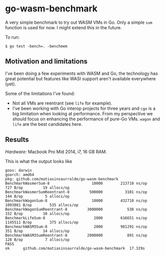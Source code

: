 go-wasm-benchmark
==

A very simple benchmark to try out WASM VMs in Go. Only a simple `sum` function is used for now. I might extend this in the future.

To run:

```
$ go test -bench=. -benchmem 
```

## Motivation and limitations

I've been doing a few experiments with WASM and Go, the technology has great potential but features like WASI support aren't available everywhere (yet).

Some of the limitations I've found:
- Not all VMs are reentrant (see `life` for example).
- I've been working with Go interop projects for three years and `cgo` is a big limitation when looking at performance. From my perspective we should focus on enhancing the performance of pure-Go VMs. `wagon` and `life` are the best candidates here.

## Results

*Hardware:* Macbook Pro Mid 2014, i7, 16 GB RAM.

This is what the output looks like 

```
goos: darwin
goarch: amd64
pkg: github.com/matiasinsaurralde/go-wasm-benchmark
BenchmarkWasmerSum-8            	   10000	    213710 ns/op	     727 B/op	      19 allocs/op
BenchmarkWasmerSumReentrant-8   	  500000	      3101 ns/op	     144 B/op	       5 allocs/op
BenchmarkWagonSum-8             	   10000	    432710 ns/op	 1093881 B/op	     535 allocs/op
BenchmarkWagonSumReentrant-8    	 3000000	       538 ns/op	     152 B/op	      10 allocs/op
BenchmarkLifeSum-8              	    2000	    616651 ns/op	 1145511 B/op	     375 allocs/op
BenchmarkWASM3Sum-8             	    2000	    981291 ns/op	     351 B/op	      14 allocs/op
BenchmarkWASM3SumReentrant-8    	 2000000	       891 ns/op	     128 B/op	       7 allocs/op
PASS
ok  	github.com/matiasinsaurralde/go-wasm-benchmark	17.329s
```